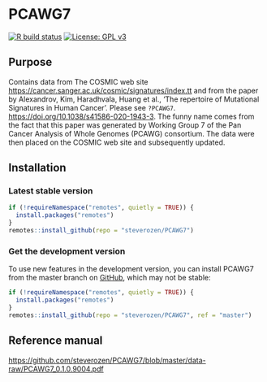 
<!-- README.md is generated from README.Rmd. Please edit that file -->

# PCAWG7

<!-- badges: start -->

[![R build
status](https://github.com/steverozen/PCAWG7/workflows/R-CMD-check/badge.svg)](https://github.com/steverozen/PCAWG7/actions)
[![License: GPL
v3](https://img.shields.io/badge/License-GPLv3-blue.svg)](https://www.gnu.org/licenses/gpl-3.0)

<!-- badges: end -->

## Purpose

Contains data from The COSMIC web site
<https://cancer.sanger.ac.uk/cosmic/signatures/index.tt> and from the
paper by Alexandrov, Kim, Haradhvala, Huang et al., ‘The repertoire of
Mutational Signatures in Human Cancer’. Please see `?PCAWG7`.
<https://doi.org/10.1038/s41586-020-1943-3>. The funny name comes from
the fact that this paper was generated by Working Group 7 of the Pan
Cancer Analysis of Whole Genomes (PCAWG) consortium. The data were then
placed on the COSMIC web site and subsequently updated.

## Installation

### Latest stable version

``` r
if (!requireNamespace("remotes", quietly = TRUE)) {
  install.packages("remotes")
}
remotes::install_github(repo = "steverozen/PCAWG7")
```

### Get the development version

To use new features in the development version, you can install PCAWG7
from the master branch on
[GitHub](https://github.com/steverozen/PCAWG7/tree/master), which may
not be stable:

``` r
if (!requireNamespace("remotes", quietly = TRUE)) {
  install.packages("remotes")
}
remotes::install_github(repo = "steverozen/PCAWG7", ref = "master")
```

## Reference manual

<https://github.com/steverozen/PCAWG7/blob/master/data-raw/PCAWG7_0.1.0.9004.pdf>
